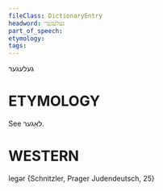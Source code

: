 ```yaml
---
fileClass: DictionaryEntry
headword: געלעגער
part_of_speech: 
etymology: 
tags: 
---
```

געלעגער

ETYMOLOGY
===========
See לאַגער.

WESTERN
========

legər {Schnitzler, Prager Judendeutsch, 25}